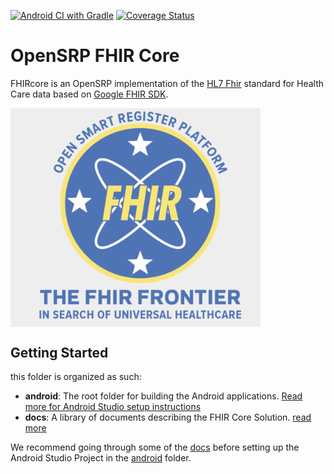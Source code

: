 [![Android CI with Gradle](https://github.com/opensrp/fhircore/actions/workflows/ci.yml/badge.svg)](https://github.com/opensrp/fhircore/actions/workflows/ci.yml) [![Coverage Status](https://coveralls.io/repos/github/OpenSRP/fhircore/badge.svg?branch=main)](https://coveralls.io/github/OpenSRP/fhircore?branch=main)

# OpenSRP FHIR Core

FHIRcore is an OpenSRP implementation of the [HL7 Fhir](http://hl7.org/fhir/R4/index.html) standard for Health Care data based on [Google FHIR SDK](https://github.com/google/android-fhir).

<img align=center width=400 src="docs/assets/fhircore.png">

## Getting Started
this folder is organized as such:
* **android**: The root folder for building the Android applications. [Read more for Android Studio setup instructions](android/README.md)
* **docs**: A library of documents describing the FHIR Core Solution. [read more](docs/README.md)

We recommend going through some of the [docs](docs) before setting up the Android Studio Project in the [android](android) folder.
